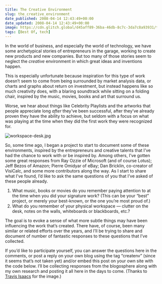 ```yaml
---
title: The Creative Environment
slug: the_creative_environment
date_published: 2008-04-14 12:43:49+00:00
date_updated: 2008-04-14 12:43:49+00:00
image: https://cdn.glitch.global/d45aff89-36ba-46db-8c7c-3da7c8a93931/travis-isaacs-workspace.jpg?v=1674631135163
tags: [Best Of, tech]
---
```

In the world of business, and especially the world of technology, we have some archetypical stories of entrepreneurs in the garage, working to create new products and new companies. But too many of those stories seem to neglect the *creative* environment in which great ideas and inventions happen.

This is especially unfortunate because inspiration for this type of work doesn’t seem to come from being surrounded by market analysis data, or charts and graphs about return on investment, but instead happens like so much creativity does, with a blaring soundtrack while sitting on a folding chair, inspired by the music, movies, books and art that surround us.

Worse, we hear about things like Celebrity Playlists and the artworks that people appreciate long *after* they’ve been successful, after they’ve already proven they have the ability to achieve, but seldom with a focus on what was playing at the time when they did the first work they were recognized for.

![workspace-desk.jpg](https://cdn.glitch.global/d45aff89-36ba-46db-8c7c-3da7c8a93931/workspace-desk.jpg?v=1674631086168)

So, some time ago, I began a project to start to document some of these environments, inspired by the entrepreneurs and creative talents that I’ve had the chance to work with or be inspired by. Among others, I’ve gotten some great responses from Ray Ozzie of Microsoft (and of course Lotus); Jeff Bezos of Amazon; Pierre Omidyar of eBay; Dan Bricklin, co-creator of VisiCalc, and some more contributors along the way. As I start to share what I’ve found, I’d like to ask the same questions of you that I’ve asked of these people already.

1. What music, books or movies do you remember paying attention to at the time when you did your signature work? (This can be your “best” project, or merely your best-known, or the one you’re most proud of.)
2. What do you remember of your physical workspace — clutter on the desk, notes on the walls, whiteboards or blackboards, etc.?

The goal is to evoke a sense of what more subtle things may have been influencing the work that’s created. There have, of course, been many similar or related efforts over the years, and I’ll be trying to share and document of number of fantastic responses to these questions that I’ve collected.

If you’d like to participate yourself, you can answer the questions here in the comments, or post a reply on your own blog using the tag “createnv” (since it seems that’s not taken yet) and/or embed this post on your own site with the code below. I’ll be collecting responses from the blogosphere along with my own research and posting it all here in the days to come. (Thanks to [Travis Isaacs](http://www.flickr.com/photos/tbisaacs/2306151268/) for the image.)

